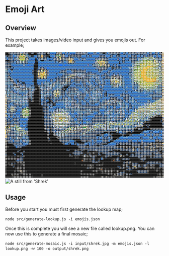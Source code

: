 # Emoji Art

## Overview

This project takes images/video input and gives you emojis out. For example;

![Van Gogh's 'Starry Night'](output/starry_night_small.png)
![A still from 'Shrek'](output/shrek_small_small.png)

## Usage

Before you start you must first generate the lookup map;

```
node src/generate-lookup.js -i emojis.json
```

Once this is complete you will see a new file called lookup.png. You can now use this to generate a final mosaic;

```
node src/generate-mosaic.js -i input/shrek.jpg -m emojis.json -l lookup.png -w 100 -o output/shrek.png
```
